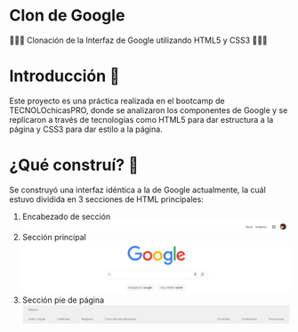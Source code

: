 # Clon de Google
👩🏽‍💻 Clonación de la Interfaz de Google utilizando HTML5 y CSS3 👩🏽‍💻
# Introducción 📖
Este proyecto es una práctica realizada en el bootcamp de TECNOLOchicasPRO, donde se analizaron los componentes de Google y se replicaron a través de tecnologías como HTML5 para dar estructura a la página y CSS3 para dar estilo a la página.
# ¿Qué construí? 🧱
Se construyó una interfaz idéntica a la de Google actualmente, la cuál estuvo dividida en 3 secciones de HTML principales:
1. Encabezado de sección
![1. Encabezado de sección](images/screenshot1.png)
2. Sección principal
![2. Sección principal](images/screenshot2.png)
3. Sección pie de página
![3. Sección pie de página](images/screenshot3.png)




